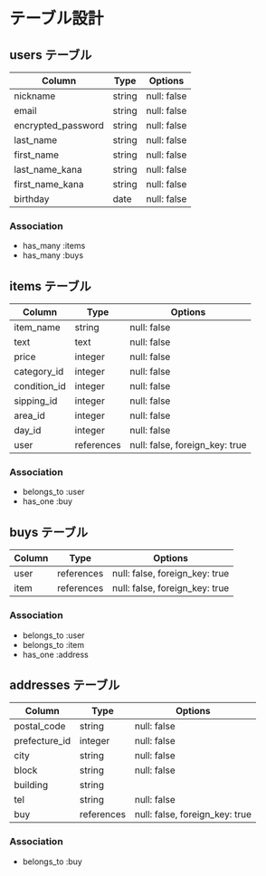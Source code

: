 # テーブル設計

## users テーブル

| Column                    | Type   | Options     |
| ------------------------- | ------ | ----------- |
| nickname                  | string | null: false |
| email                     | string | null: false |
| encrypted_password        | string | null: false |
| last_name                 | string | null: false |
| first_name                | string | null: false |
| last_name_kana            | string | null: false |
| first_name_kana           | string | null: false |
| birthday                  | date   | null: false |

### Association

- has_many :items
- has_many :buys


## items テーブル

| Column       | Type       | Options                        |
| ------------ | ---------- | ------------------------------ |
| item_name    | string     | null: false                    |
| text         | text       | null: false                    |
| price        | integer    | null: false                    |
| category_id  | integer    | null: false                    |
| condition_id | integer    | null: false                    |
| sipping_id   | integer    | null: false                    |
| area_id      | integer    | null: false                    |
| day_id       | integer    | null: false                    |
| user         | references | null: false, foreign_key: true |

### Association

- belongs_to :user
- has_one    :buy


## buys テーブル

| Column     | Type       | Options                        |
| ---------- | ---------- | ------------------------------ |
| user       | references | null: false, foreign_key: true |
| item       | references | null: false, foreign_key: true |

### Association

- belongs_to :user
- belongs_to :item
- has_one    :address


## addresses テーブル

| Column        | Type       | Options                        |
| ------------- | ---------- | ------------------------------ |
| postal_code   | string     | null: false                    |
| prefecture_id | integer    | null: false                    |
| city          | string     | null: false                    |
| block         | string     | null: false                    |
|building       | string     |                                |
| tel           | string     | null: false                    |
| buy           | references | null: false, foreign_key: true |

### Association

- belongs_to :buy